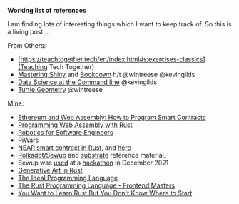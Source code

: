 **Working list of references**

I am finding lots of interesting things which I want to keep track of. So this is a living post ...

From Others:

* [https://teachtogether.tech/en/index.html#s:exercises-classics](Teaching Tech Together) 
* [Mastering Shiny](https://mastering-shiny.org/) and [Bookdown](https://bookdown.org/) h/t @wintreese @kevingilds 
* [Data Science at the Command line](https://datascienceatthecommandline.com/2e/) @kevingilds 
* [Turtle Geometry](https://www.amazon.co.uk/Turtle-Geometry-Mathematics-Artificial-Intelligence/dp/0262510375/) @wintreese 

Mine:

* [Ethereum and Web Assembly: How to Program Smart Contracts](https://worldweeklynews.com/ethereum-and-web-assembly-how-to-program-smart-contracts/)
* [Programming Web Assembly with Rust](https://pragprog.com/titles/khrust/programming-webassembly-with-rust/)
* [Robotics for Software Engineers](https://livebook.manning.com/book/robotics-for-software-engineers/chapter-2/v-1/147)
* [PiWars](https://piwars.org/2022-competition/challenges/shepherds-pi/)
* [NEAR smart contract in Rust](https://docs.near.org/docs/develop/contracts/rust/intro), and [here](https://learn.figment.io/tutorials/write-and-deploy-a-smart-contract-on-near)
* [Polkadot/Sewup](https://medium.com/ethereum-on-steroids/dapps-building-blocks-for-web3-sewup-for-writing-ethereum-webassembly-in-rust-7f4812a49195) and [substrate](https://docs.substrate.io/tutorials/v3/) reference material.
* Sewup was [used](https://github.com/second-state/sewup-rdb-example) at a [hackathon](https://slides.com/yanganto/writing-ethereum-webassembly-in-rust-iv-todo-app-with-sewup) in December 2021
* [Generative Art in Rust](https://blog.abor.dev/p/making-generative-art-with-rust)
* [The Ideal Programming Language](https://www.youtube.com/watch?v=MPyUvtPFDSg)
* [The Rust Programming Language - Frontend Masters](https://frontendmasters.com/courses/rust/)
* [You Want to Learn Rust But You Don't Know Where to Start](https://towardsdatascience.com/you-want-to-learn-rust-but-you-dont-know-where-to-start-fc826402d5ba)

